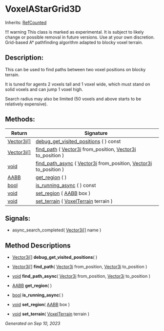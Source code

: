 # VoxelAStarGrid3D

Inherits: [RefCounted](https://docs.godotengine.org/en/stable/classes/class_refcounted.html)

!!! warning
    This class is marked as experimental. It is subject to likely change or possible removal in future versions. Use at your own discretion.
Grid-based A* pathfinding algorithm adapted to blocky voxel terrain.

## Description: 

This can be used to find paths between two voxel positions on blocky terrain.

It is tuned for agents 2 voxels tall and 1 voxel wide, which must stand on solid voxels and can jump 1 voxel high.

Search radius may also be limited (50 voxels and above starts to be relatively expensive).

## Methods: 


Return                                                                              | Signature                                                                                                                                                                                                                           
----------------------------------------------------------------------------------- | ------------------------------------------------------------------------------------------------------------------------------------------------------------------------------------------------------------------------------------
[Vector3i[]](https://docs.godotengine.org/en/stable/classes/class_vector3i[].html)  | [debug_get_visited_positions](#i_debug_get_visited_positions) ( ) const                                                                                                                                                             
[Vector3i[]](https://docs.godotengine.org/en/stable/classes/class_vector3i[].html)  | [find_path](#i_find_path) ( [Vector3i](https://docs.godotengine.org/en/stable/classes/class_vector3i.html) from_position, [Vector3i](https://docs.godotengine.org/en/stable/classes/class_vector3i.html) to_position )              
[void](#)                                                                           | [find_path_async](#i_find_path_async) ( [Vector3i](https://docs.godotengine.org/en/stable/classes/class_vector3i.html) from_position, [Vector3i](https://docs.godotengine.org/en/stable/classes/class_vector3i.html) to_position )  
[AABB](https://docs.godotengine.org/en/stable/classes/class_aabb.html)              | [get_region](#i_get_region) ( )                                                                                                                                                                                                     
[bool](https://docs.godotengine.org/en/stable/classes/class_bool.html)              | [is_running_async](#i_is_running_async) ( ) const                                                                                                                                                                                   
[void](#)                                                                           | [set_region](#i_set_region) ( [AABB](https://docs.godotengine.org/en/stable/classes/class_aabb.html) box )                                                                                                                          
[void](#)                                                                           | [set_terrain](#i_set_terrain) ( [VoxelTerrain](VoxelTerrain.md) terrain )                                                                                                                                                           
<p></p>

## Signals: 

- async_search_completed( [Vector3i[]](https://docs.godotengine.org/en/stable/classes/class_vector3i[].html) name ) 

## Method Descriptions

- [Vector3i[]](https://docs.godotengine.org/en/stable/classes/class_vector3i[].html)<span id="i_debug_get_visited_positions"></span> **debug_get_visited_positions**( ) 


- [Vector3i[]](https://docs.godotengine.org/en/stable/classes/class_vector3i[].html)<span id="i_find_path"></span> **find_path**( [Vector3i](https://docs.godotengine.org/en/stable/classes/class_vector3i.html) from_position, [Vector3i](https://docs.godotengine.org/en/stable/classes/class_vector3i.html) to_position ) 


- [void](#)<span id="i_find_path_async"></span> **find_path_async**( [Vector3i](https://docs.godotengine.org/en/stable/classes/class_vector3i.html) from_position, [Vector3i](https://docs.godotengine.org/en/stable/classes/class_vector3i.html) to_position ) 


- [AABB](https://docs.godotengine.org/en/stable/classes/class_aabb.html)<span id="i_get_region"></span> **get_region**( ) 


- [bool](https://docs.godotengine.org/en/stable/classes/class_bool.html)<span id="i_is_running_async"></span> **is_running_async**( ) 


- [void](#)<span id="i_set_region"></span> **set_region**( [AABB](https://docs.godotengine.org/en/stable/classes/class_aabb.html) box ) 


- [void](#)<span id="i_set_terrain"></span> **set_terrain**( [VoxelTerrain](VoxelTerrain.md) terrain ) 


_Generated on Sep 10, 2023_
